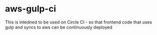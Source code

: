 # aws-gulp-ci

This is intedned to be used on Circle CI - so that frontend code that uses gulp and syncs to aws can be continuously deployed